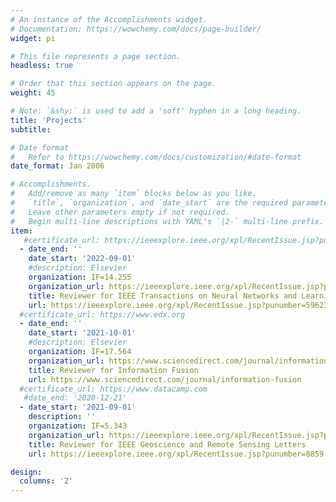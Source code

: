 ```yaml
---
# An instance of the Accomplishments widget.
# Documentation: https://wowchemy.com/docs/page-builder/
widget: pi

# This file represents a page section.
headless: true

# Order that this section appears on the page.
weight: 45

# Note: `&shy;` is used to add a 'soft' hyphen in a long heading.
title: 'Projects'
subtitle:

# Date format
#   Refer to https://wowchemy.com/docs/customization/#date-format
date_format: Jan 2006

# Accomplishments.
#   Add/remove as many `item` blocks below as you like.
#   `title`, `organization`, and `date_start` are the required parameters.
#   Leave other parameters empty if not required.
#   Begin multi-line descriptions with YAML's `|2-` multi-line prefix.
item:
   #certificate_url: https://ieeexplore.ieee.org/xpl/RecentIssue.jsp?punumber=5962385
  - date_end: ''
    date_start: '2022-09-01'
    #description: Elsevier
    organization: IF=14.255
    organization_url: https://ieeexplore.ieee.org/xpl/RecentIssue.jsp?punumber=5962385
    title: Reviewer for IEEE Transactions on Neural Networks and Learning Systems
    url: https://ieeexplore.ieee.org/xpl/RecentIssue.jsp?punumber=5962385
  #certificate_url: https://www.edx.org
  - date_end: ''
    date_start: '2021-10-01'
    #description: Elsevier
    organization: IF=17.564
    organization_url: https://www.sciencedirect.com/journal/information-fusion
    title: Reviewer for Information Fusion
    url: https://www.sciencedirect.com/journal/information-fusion
  #certificate_url: https://www.datacamp.com
   #date_end: '2020-12-21'
  - date_start: '2021-09-01'
    description: ''
    organization: IF=5.343
    organization_url: https://ieeexplore.ieee.org/xpl/RecentIssue.jsp?punumber=8859
    title: Reviewer for IEEE Geoscience and Remote Sensing Letters
    url: https://ieeexplore.ieee.org/xpl/RecentIssue.jsp?punumber=8859

design:
  columns: '2'
---
```

